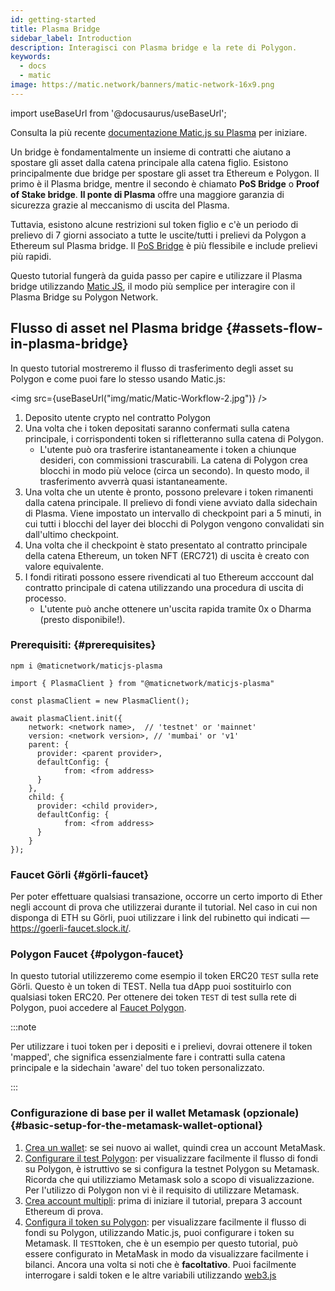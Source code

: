```yaml
---
id: getting-started
title: Plasma Bridge
sidebar_label: Introduction
description: Interagisci con Plasma bridge e la rete di Polygon.
keywords:
  - docs
  - matic
image: https://matic.network/banners/matic-network-16x9.png
---
```


import useBaseUrl from '@docusaurus/useBaseUrl';

Consulta la più recente [documentazione Matic.js su Plasma](https://maticnetwork.github.io/matic.js/docs/plasma/) per iniziare.

Un bridge è fondamentalmente un insieme di contratti che aiutano a spostare gli asset dalla catena principale alla catena figlio. Esistono principalmente due bridge per spostare gli asset tra Ethereum e Polygon. Il primo è il Plasma bridge, mentre il secondo è chiamato **PoS Bridge** o **Proof of Stake bridge**. **Il ponte di Plasma** offre una maggiore garanzia di sicurezza grazie al meccanismo di uscita del Plasma.

Tuttavia, esistono alcune restrizioni sul token figlio e c'è un periodo di prelievo di 7 giorni associato a tutte le uscite/tutti i prelievi da Polygon a Ethereum sul Plasma bridge. Il [PoS Bridge](/docs/develop/ethereum-polygon/pos/getting-started) è più flessibile e include prelievi più rapidi.

Questo tutorial fungerà da guida passo per capire e utilizzare il Plasma bridge utilizzando [Matic JS](https://github.com/maticnetwork/matic.js), il modo più semplice per interagire con il Plasma Bridge su Polygon Network.

## Flusso di asset nel Plasma bridge {#assets-flow-in-plasma-bridge}

In questo tutorial mostreremo il flusso di trasferimento degli asset su Polygon e come puoi fare lo stesso usando Matic.js:

<img src={useBaseUrl("img/matic/Matic-Workflow-2.jpg")} />

1. Deposito utente crypto nel contratto Polygon
2. Una volta che i token depositati saranno confermati sulla catena principale, i corrispondenti token si rifletteranno sulla catena di Polygon.
   - L'utente può ora trasferire istantaneamente i token a chiunque desideri, con commissioni trascurabili. La catena di Polygon crea blocchi in modo più veloce (circa un secondo). In questo modo, il trasferimento avverrà quasi istantaneamente.
3. Una volta che un utente è pronto, possono prelevare i token rimanenti dalla catena principale. Il prelievo di fondi viene avviato dalla sidechain di Plasma. Viene impostato un intervallo di checkpoint pari a 5 minuti, in cui tutti i blocchi del layer dei blocchi di Polygon vengono convalidati sin dall'ultimo checkpoint.
4. Una volta che il checkpoint è stato presentato al contratto principale della catena Ethereum, un token NFT (ERC721) di uscita è creato con valore equivalente.
5. I fondi ritirati possono essere rivendicati al tuo Ethereum acccount dal contratto principale di catena utilizzando una procedura di uscita di processo.
   - L'utente può anche ottenere un'uscita rapida tramite 0x o Dharma (presto disponibile!).

### Prerequisiti: {#prerequisites}

```
npm i @maticnetwork/maticjs-plasma

import { PlasmaClient } from "@maticnetwork/maticjs-plasma"

const plasmaClient = new PlasmaClient();

await plasmaClient.init({
    network: <network name>,  // 'testnet' or 'mainnet'
    version: <network version>, // 'mumbai' or 'v1'
    parent: {
      provider: <parent provider>,
      defaultConfig: {
            from: <from address>
      }
    },
    child: {
      provider: <child provider>,
      defaultConfig: {
            from: <from address>
      }
    }
});

```

### Faucet Görli {#görli-faucet}

Per poter effettuare qualsiasi transazione, occorre un certo importo di Ether negli account di prova che utilizzerai durante il tutorial. Nel caso in cui non disponga di ETH su Görli, puoi utilizzare i link del rubinetto qui indicati — https://goerli-faucet.slock.it/.

### Polygon Faucet {#polygon-faucet}

In questo tutorial utilizzeremo come esempio il token ERC20 `TEST` sulla rete Görli. Questo è un token di TEST. Nella tua dApp puoi sostituirlo con qualsiasi token ERC20. Per ottenere dei token `TEST` di test sulla rete di Polygon, puoi accedere al [Faucet Polygon](https://faucet.polygon.technology/).

:::note

Per utilizzare i tuoi token per i depositi e i prelievi, dovrai ottenere il token 'mapped', che significa essenzialmente fare i contratti sulla catena principale e la sidechain 'aware' del tuo token personalizzato.

:::

### Configurazione di base per il wallet Metamask (opzionale) {#basic-setup-for-the-metamask-wallet-optional}

1. [Crea un wallet](/docs/develop/metamask/hello): se sei nuovo ai wallet, quindi crea un account MetaMask.
2. [Configurare il test Polygon](/docs/develop/metamask/config-polygon-on-metamask): per visualizzare facilmente il flusso di fondi su Polygon, è istruttivo se si configura la testnet Polygon su Metamask. Ricorda che qui utilizziamo Metamask solo a scopo di visualizzazione. Per l'utilizzo di Polygon non vi è il requisito di utilizzare Metamask.
3. [Crea account multipli](/docs/develop/metamask/multiple-accounts): prima di iniziare il tutorial, prepara 3 account Ethereum di prova.
4. [Configura il token su Polygon](/docs/develop/metamask/custom-tokens): per visualizzare facilmente il flusso di fondi su Polygon, utilizzando Matic.js, puoi configurare i token su Metamask.
Il `TEST`token, che è un esempio per questo tutorial, può essere configurato in MetaMask in modo da visualizzare facilmente i bilanci. Ancora una volta si noti che è **facoltativo**. Puoi facilmente interrogare i saldi token e le altre variabili utilizzando [web3.js](https://web3js.readthedocs.io/en/1.0/)
